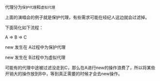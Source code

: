 代理分为`保护代理`和`虚拟代理`

上面的演唱会的例子就是保护代理，有些需求可能在经纪人这边就会过滤掉。

下面简化如下流程：

A => B => C

new 发生在 A过程中为保护代理

new 发生在 B过程中为虚拟代理

可能有的代理中途被过滤没走到C，那么在A进行new的操作浪费了，所以将某些开销大的操作放到B中，等到真正需要的时候才会去new操作。
